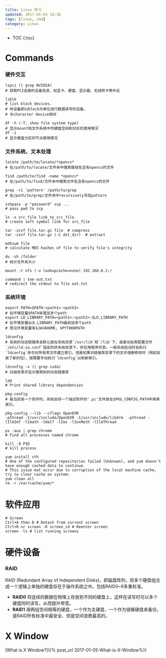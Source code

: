 ```yaml
---
title: Linux 学习
updated: 2017-01-03 10:38
tags: [linux, cmd]
category: Linux
---
```


* TOC
{:toc}

# Commands
### 硬件交互

```
lspci (| grep NVIDIA)
# 获取PCI连接的设备信息，如显卡、硬盘、显示器、无线网卡等外设
```

```
lsblk
# list block devices.
# 块设备即以block为单位进行数据读写的设备，
# 与character device相对
```

```
df -h (-T: show file system type)
# 显示mount到文件系统中的硬盘空间和分区的使用情况
df -i 
# 显示硬盘分区的节点使用情况
```

### 文件系统、文本处理

```
locate /path/to/locate/*opencv*
# 在/path/to/locate/文件夹中搜索路径名含有opencv的文件
```

```
find /path/to/find -name *opencv*
# 在/path/to/find/文件夹中搜索文件名含有opencv的文件
```

```
grep -ri 'pattern' /path/to/grep
# 在/path/to/grep/文件夹中recursively寻找pattern
```

```
sshpass -p "password" scp ...
# pass pwd to scp
```

```
ln -s src_file link_to_src_file
# create soft symbol link for src_file
```

```
tar -zcvf file.tar.gz file	# compress
tar -zxvf file.tar.gz (-C dst_dir)	# extract

```

```
md5sum file
# calculate MD5 hashes of file to verify file's integrity
```

```
du -sh /folder
# 统计文件夹大小
```

```
mount -t nfs (-o lookupcache=none) 192.168.0.1:/
```

```
command | tee out.txt
# redirect the stdout to file out.txt
```

### 系统环境

```
export PATH=$PATH:<path1>:<path2>
# 在环境变量$PATH末尾加多个path
export LD_LIBRARY_PATH=<path1>:<path2>:$LD_LIBRARY_PATH
# 在环境变量$LD_LIBRARY_PATH最前加多个path
# 常见环境变量有$JAVAHOME, $PYTHONPATH
```

```
ldconfig
# 系统的动态链接库会默认放在系统目录`/usr/lib`和`/lib`下，或者动态库配置文件`/etc/ld.so.conf`指定的非系统目录下，供应用程序共享。一般系统启动时会执行`ldconfig`命令对所有库文件建立索引。但是如果对链接库目录下的文件增删修改时（例如安装了新的包），就需要手动执行`ldconfig`以刷新索引。

ldconfig -v (| grep cuda)
# 扫描目录并显示搜索到的动态链接库

ldd
# Print shared library dependencies
```

```
pkg-config
# 每当安装一个软件时，系统会将一个描述软件的'.pc'文件放在$PKG_CONFIG_PATH中用来索引。

pkg-config --lib --cflags OpenEXR
-pthread -I/usr/include/OpenEXR -I/usr/include/libdrm  -pthread -lIlmImf -lImath -lHalf -lIex -lIexMath -lIlmThread
```

```
ps -aux | grep chrome
# Find all processes named chrome

kill -9 PID
# kill process
```

```
yum install sth
# One of the configured repositories failed (Unknown), and yum doesn't have enough cached data to continue.
# This issue mat occur due to corruption of the local machine cache, try to clear cache on system:
yum clean all
rm -r /var/cache/yum/*
```

# 软件应用

```
# Screen
Ctrl+A then D # Detach from current screen
Ctrl+R or screen -R screen_id # Reenter screen
screen -ls # list running screens
```

# 硬件设备
### RAID

RAID (Redundant Array of Independent Disks)，即磁盘阵列，将多个硬盘组合成一个逻辑上单独的硬盘存在于操作系统之中。包括RAID0~6多重标准。
* **RAID0** 将连续的数据在物理上存放到不同的硬盘上，这样在读写时可以多个硬盘同时读写，从而提升带宽。
* **RAID1** 用两组空间相等的硬盘，一个作为主硬盘，一个作为镜像硬盘来备份。是RAID所有标准中最安全、但是空间浪费最高的。

# X Window

[What is X Window?]({% post_url 2017-01-05-What-is-X-Window%})

